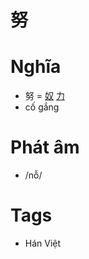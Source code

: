 # 努

# Nghĩa
* 努 = [奴](奴.md) [力](力.md)
* cố gắng

# Phát âm
* /nỗ/

# Tags
* Hán Việt

<script>window.HANZI_FIELD='努';</script>

